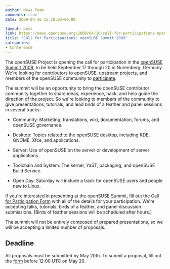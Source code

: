 ```yaml
---
author: News Team
comments: true
date: 2009-04-16 15:10:03+00:00

layout: post
link: https://news.opensuse.org/2009/04/16/call-for-participations-opensuse-summit-2009/
title: "Call for Participations: openSUSE Summit 2009"
categories:
- Conference
---
```

The openSUSE Project is opening the call for participation in the [openSUSE Summit 2009](http://bit.ly/NLIcy), to be held September 17 through 20 in Nuremberg, Germany. We're looking for contributors to openSUSE, upstream projects, and members of the openSUSE community to [participate](http://bit.ly/13y5n).

The summit will be an opportunity to bring the openSUSE contributor community together to share ideas, experience, hack, and help guide the direction of the project. So we're looking to members of the community to give presentations, tutorials, and lead birds of a feather and panel sessions in several tracks:



	
  * Community: Marketing, translations, wiki, documentation, forums, and openSUSE governance.

	
  * Desktop: Topics related to the openSUSE desktop, including KDE, GNOME, Xfce, and applications.

	
  * Server: Use of openSUSE on the server or development of server applications.

	
  * Toolchain and System: The kernel, YaST, packaging, and openSUSE Build Service.

	
  * Open Day: Saturday will include a track for openSUSE users and people new to Linux.


If you're interested in presenting at the openSUSE Summit, fill out the [Call for Participation Form](http://bit.ly/44B4Dv) with all of the details for your participation. We're accepting talks, tutorials, birds of a feather, and panel discussion submissions. (Birds of feather sessions will be scheduled after hours.)

The summit will not be entirely composed of prepared presentations, so we will be accepting a limited number of proposals.


## Deadline


All proposals must be submitted by May 20th. To submit a proposal, fill out the [form](http://bit.ly/44B4Dv) before 12:00 UTC on May 20.		
